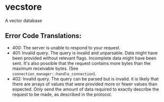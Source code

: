 # vecstore
A vector database


## Error Code Translations:
- 400: The server is unable to respond to your request.
- 401: Invalid query. The query is invalid and unparsable. Data might have been provided without relevant flags. Incomplete data might have been sent. It's also possible that the request contains more bytes than the maximum receivable bytes. (See `connection_manager::handle_connection`).
- 402: Invalid query. The query can be parsed but is invalid. it is likely that there are arrays of values that were provided more or fewer values than expected. Only send the amount of data required to exactly describe the request to be made, as described in the protocol.